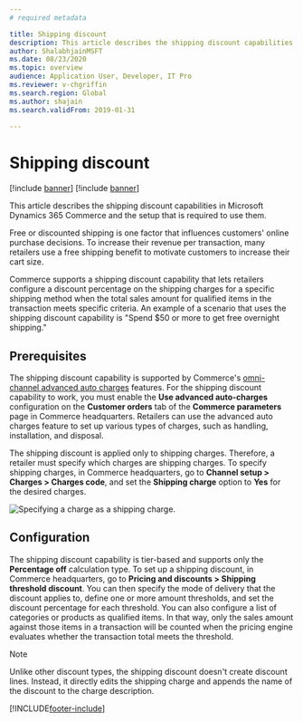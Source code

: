 ```yaml
---
# required metadata

title: Shipping discount
description: This article describes the shipping discount capabilities in Microsoft Dynamics 365 Commerce and the setup that is required to use them.
author: ShalabhjainMSFT
ms.date: 08/23/2020
ms.topic: overview
audience: Application User, Developer, IT Pro
ms.reviewer: v-chgriffin
ms.search.region: Global
ms.author: shajain
ms.search.validFrom: 2019-01-31
 
---
```


# Shipping discount

[!include [banner](includes/banner.md)]
[!include [banner](includes/preview-banner.md)]

This article describes the shipping discount capabilities in Microsoft Dynamics 365 Commerce and the setup that is required to use them.

Free or discounted shipping is one factor that influences customers' online purchase decisions. To increase their revenue per transaction, many retailers use a free shipping benefit to motivate customers to increase their cart size.

Commerce supports a shipping discount capability that lets retailers configure a discount percentage on the shipping charges for a specific shipping method when the total sales amount for qualified items in the transaction meets specific criteria. An example of a scenario that uses the shipping discount capability is "Spend $50 or more to get free overnight shipping."

## Prerequisites

The shipping discount capability is supported by Commerce's [omni-channel advanced auto charges](/dynamics365/unified-operations/retail/omni-auto-charges) features. For the shipping discount capability to work, you must enable the **Use advanced auto-charges** configuration on the **Customer orders** tab of the **Commerce parameters** page in Commerce headquarters. Retailers can use the advanced auto charges feature to set up various types of charges, such as handling, installation, and disposal.

The shipping discount is applied only to shipping charges. Therefore, a retailer must specify which charges are shipping charges. To specify shipping charges, in Commerce headquarters, go to **Channel setup \> Charges \> Charges code**, and set the **Shipping charge** option to **Yes** for the desired charges.

![Specifying a charge as a shipping charge.](./media/Specify_shipping_charge.png)

## Configuration

The shipping discount capability is tier-based and supports only the **Percentage off** calculation type. To set up a shipping discount, in Commerce headquarters, go to **Pricing and discounts \> Shipping threshold discount**. You can then specify the mode of delivery that the discount applies to, define one or more amount thresholds, and set the discount percentage for each threshold. You can also configure a list of categories or products as qualified items. In that way, only the sales amount against those items in a transaction will be counted when the pricing engine evaluates whether the transaction total meets the threshold.

> [!NOTE]
> Unlike other discount types, the shipping discount doesn't create discount lines. Instead, it directly edits the shipping charge and appends the name of the discount to the charge description.

[!INCLUDE[footer-include](../includes/footer-banner.md)]
